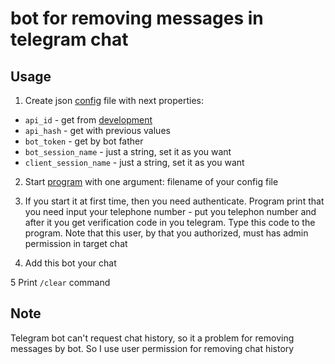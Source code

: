 # bot for removing messages in telegram chat

## Usage

1. Create json [config](config.json.templete) file with next properties:
  - `api_id` - get from [development](https://my.telegram.org)
  - `api_hash` - get with previous values
  - `bot_token` - get by bot father
  - `bot_session_name` - just a string, set it as you want
  - `client_session_name` - just a string, set it as you want

2. Start [program](main.py) with one argument: filename of your config file

3. If you start it at first time, then you need authenticate. Program print that
you need input your telephone number - put you telephon number and after it
you get verification code in you telegram. Type this code to the program. Note
that this user, by that you authorized, must has admin permission in target chat

4. Add this bot your chat

5 Print `/clear` command


## Note

Telegram bot can't request chat history, so it a problem for removing messages
by bot. So I use user permission for removing chat history
